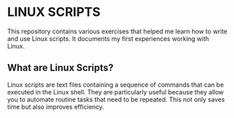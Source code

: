# LINUX SCRIPTS #
This repository contains various exercises that helped me learn how to write and use Linux scripts. It documents my first experiences working with Linux.
## What are Linux Scripts? ##
Linux scripts are text files containing a sequence of commands that can be executed in the Linux shell. They are particularly useful because they allow you to automate routine tasks that need to be repeated. This not only saves time but also improves efficiency.
